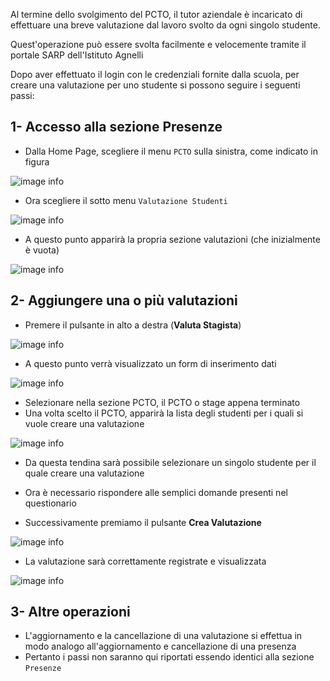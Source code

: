 Al termine dello svolgimento del PCTO, il tutor aziendale è incaricato di effettuare una breve valutazione dal lavoro svolto da ogni singolo studente.

Quest'operazione può essere svolta facilmente e velocemente tramite il portale SARP dell'Istituto Agnelli

Dopo aver effettuato il login con le credenziali fornite dalla scuola, per creare una valutazione per uno studente si possono seguire i seguenti passi:

## 1- Accesso alla sezione Presenze

- Dalla Home Page, scegliere il menu `PCTO` sulla sinistra, come indicato in figura

![image info](/img/faq/faq_3_2_01.png)

- Ora scegliere il sotto menu `Valutazione Studenti`
  
![image info](/img/faq/faq_3_3_02.png)

- A questo punto apparirà la propria sezione valutazioni (che inizialmente è vuota)

![image info](/img/faq/faq_3_3_03.png)

## 2- Aggiungere una o più valutazioni

- Premere il pulsante in alto a destra (**Valuta Stagista**)

![image info](/img/faq/faq_3_3_04.png)

- A questo punto verrà visualizzato un form di inserimento dati

![image info](/img/faq/faq_3_3_05.png)

- Selezionare nella sezione PCTO, il PCTO o stage appena terminato
- Una volta scelto il PCTO, apparirà la lista degli studenti per i quali si vuole creare una valutazione

![image info](/img/faq/faq_3_3_06.png)

- Da questa tendina sarà possibile selezionare un singolo studente per il quale creare una valutazione
  
- Ora è necessario rispondere alle semplici domande presenti nel questionario
- Successivamente premiamo il pulsante **Crea Valutazione**

![image info](/img/faq/faq_3_3_07.png)

- La valutazione sarà correttamente registrate e visualizzata


![image info](/img/faq/faq_3_3_08.png)

## 3- Altre operazioni

- L'aggiornamento e la cancellazione di una valutazione si effettua in modo analogo all'aggiornamento e cancellazione di una presenza
- Pertanto i passi non saranno qui riportati essendo identici alla sezione `Presenze`
